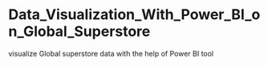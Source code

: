 # Data_Visualization_With_Power_BI_on_Global_Superstore
visualize Global superstore data with the help of Power BI tool 
